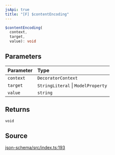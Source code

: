 ```yaml
---
jsApi: true
title: "[F] $contentEncoding"
---
```


```ts
$contentEncoding(
  context,
  target,
  value): void
```

## Parameters

| Parameter | Type                               |
| :-------- | :--------------------------------- |
| `context` | `DecoratorContext`                 |
| `target`  | `StringLiteral` \| `ModelProperty` |
| `value`   | `string`                           |

## Returns

`void`

## Source

[json-schema/src/index.ts:193](https://github.com/markcowl/cadl/blob/1a6d2b70/packages/json-schema/src/index.ts#L193)
